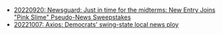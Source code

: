 - [20220920: Newsguard: Just in time for the midterms: New Entry Joins "Pink Slime" Pseudo-News Sweepstakes](https://www.newsguardtech.com/special-reports/american-independent-pink-slime-network/)
- [20221007: Axios: Democrats' swing-state local news ploy](https://www.axios.com/2022/10/06/democrats-local-news-david-brock)
